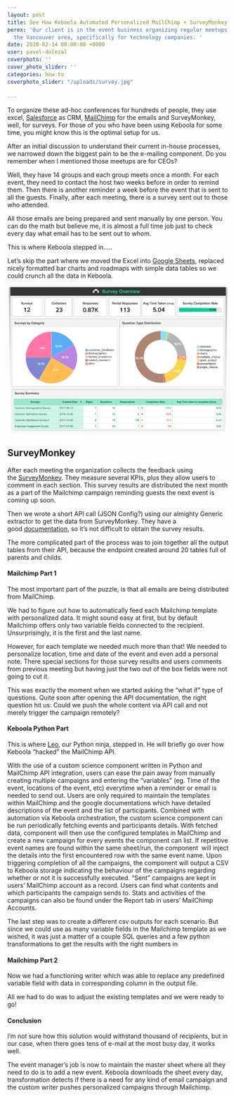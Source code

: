 ```yaml
---
layout: post
title: See How Keboola Automated Personalized MailChimp + SurveyMonkey Campaigns
perex: 'Our client is in the event business organizing regular meetups for CEO’s in
  the Vancouver area, specifically for technology companies. '
date: 2018-02-14 00:00:00 +0000
user: pavel-dolezal
coverphoto: ''
cover_photo_slider: ''
categories: how-to
coverphoto_slider: "/uploads/survey.jpg"

---
```

To organize these ad-hoc conferences for hundreds of people, they use excel, [Salesforce](https://www.salesforce.com/crm/) as CRM, [MailChimp](https://mailchimp.com/) for the emails and SurveyMonkey, well, for surveys. For those of you who have been using Keboola for some time, you might know this is the optimal setup for us.

After an initial discussion to understand their current in-house processes, we narrowed down the biggest pain to be the e-mailing component. Do you remember when I mentioned those meetups are for CEOs?

Well, they have 14 groups and each group meets once a month. For each event, they need to contact the host two weeks before in order to remind them. Then there is another reminder a week before the event that is sent to all the guests. Finally, after each meeting, there is a survey sent out to those who attended.

All those emails are being prepared and sent manually by one person. You can do the math but believe me, it is almost a full time job just to check every day what email has to be sent out to whom.

This is where Keboola stepped in…..

Let’s skip the part where we moved the Excel into [Google Sheets](https://www.google.com/sheets/about/), replaced nicely formatted bar charts and roadmaps with simple data tables so we could crunch all the data in Keboola.

![](/uploads/surveyMonkey.jpg)

## SurveyMonkey

After each meeting the organization collects the feedback using the [SurveyMonkey](https://www.surveymonkey.com/). They measure several KPIs, plus they allow users to comment in each section. This survey results are distributed the next month as a part of the Mailchimp campaign reminding guests the next event is coming up soon.

Then we wrote a short API call (JSON Config?) using our almighty Generic extractor to get the data from SurveyMonkey. They have a good [documentation](https://developer.surveymonkey.com/api/v3/#function%20anchor()%20%7B%20%5Bnative%20code%5D%20%7D), so it’s not difficult to obtain the survey results.

The more complicated part of the process was to join together all the output tables from their API, because the endpoint created around 20 tables full of parents and childs. 

#### Mailchimp Part 1

The most important part of the puzzle, is that all emails are being distributed from MailChimp.

We had to figure out how to automatically feed each Mailchimp template with personalized data. It might sound easy at first, but by default Mailchimp offers only two variable fields connected to the recipient. Unsurprisingly, it is the first and the last name.

However, for each template we needed much more than that! We needed to personalize location, time and date of the event and even add a personal note. There special sections for those survey results and users comments from previous meeting but having just the two out of the box fields were not going to cut it. 

This was exactly the moment when we started asking the “what if” type of questions. Quite soon after opening the API documentation, the right question hit us: Could we push the whole content via API call and not merely trigger the campaign remotely?

#### Keboola Python Part

This is where [Leo](https://www.linkedin.com/in/chanleoc/), our Python ninja, stepped in. He will briefly go over how Keboola “hacked” the MailChimp API.

With the use of a custom science component written in Python and MailChimp API integration, users can ease the pain away from manually creating multiple campaigns and entering the “variables” (eg. Time of the event, locations of the event, etc) everytime when a reminder or email is needed to send out. Users are only required to maintain the templates within MailChimp and the google documentations which have detailed descriptions of the event and the list of participants. Combined with automation via Keboola orchestration, the custom science component can be run periodically fetching events and participants details. With fetched data, component will then use the configured templates in MailChimp and create a new campaign for every events the component can list. If repetitive event names are found within the same sheet/run, the component  will inject the details into the first encountered row with the same event name. Upon triggering completion of all the campaigns, the component will output a CSV to Keboola storage indicating the behaviour of the campaigns regarding whether or not it is successfully executed. “Sent” campaigns are kept in users’ MailChimp account as a record. Users can find what contents and which participants the campaign sends to. Stats and activities of the campaigns can also be found under the Report tab in users’ MailChimp Accounts.

The last step was to create a different csv outputs for each scenario. But since we could use as many variable fields in the Mailchimp template as we wished, it was just a matter of a couple SQL queries and a few python transformations to get the results with the right numbers in 

#### Mailchimp Part 2

Now we had a functioning writer which was able to replace any predefined variable field with data in corresponding column in the output file.

All we had to do was to adjust the existing templates and we were ready to go!

#### Conclusion

I’m not sure how this solution would withstand thousand of recipients, but in our case, when there goes tens of e-mail at the most busy day, it works well.

The event manager’s job is now to maintain the master sheet where all they need to do is to add a new event. Keboola downloads the sheet every day, transformation detects if there is a need for any kind of email campaign and the custom writer pushes personalized campaigns through Mailchimp.